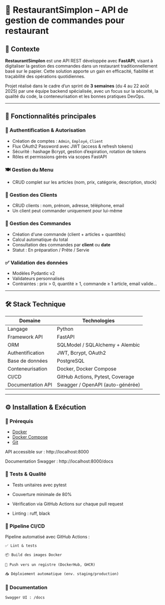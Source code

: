 # 🧾 RestaurantSimplon – API de gestion de commandes pour restaurant

## 📌 Contexte

**RestaurantSimplon** est une API REST développée avec **FastAPI**, visant à digitaliser la gestion des commandes dans un restaurant traditionnellement basé sur le papier. Cette solution apporte un gain en efficacité, fiabilité et traçabilité des opérations quotidiennes.

Projet réalisé dans le cadre d’un sprint de **3 semaines** (du 4 au 22 août 2025) par une équipe backend spécialisée, avec un focus sur la sécurité, la qualité du code, la conteneurisation et les bonnes pratiques DevOps.

---

## 🚀 Fonctionnalités principales

### 🔐 Authentification & Autorisation
- Création de comptes : `Admin`, `Employé`, `Client`
- Flux OAuth2 Password avec JWT (access & refresh tokens)
- Sécurité : hashage Bcrypt, gestion d’expiration, rotation de tokens
- Rôles et permissions gérés via scopes FastAPI

### 🍽 Gestion du Menu
- CRUD complet sur les articles (nom, prix, catégorie, description, stock)

### 👤 Gestion des Clients
- CRUD clients : nom, prénom, adresse, téléphone, email
- Un client peut commander uniquement pour lui-même

### 🛒 Gestion des Commandes
- Création d'une commande (client + articles + quantités)
- Calcul automatique du total
- Consultation des commandes par **client** ou **date**
- Statut : En préparation / Prête / Servie

### ✅ Validation des données
- Modèles Pydantic v2
- Validateurs personnalisés
- Contraintes : prix > 0, quantité ≥ 1, commande ≥ 1 article, email valide…

---

## 🛠️ Stack Technique

| Domaine            | Technologies                         |
|--------------------|--------------------------------------|
| Langage            | Python                               |
| Framework API      | FastAPI                              |
| ORM                | SQLModel / SQLAlchemy + Alembic      |
| Authentification   | JWT, Bcrypt, OAuth2                  |
| Base de données    | PostgreSQL                           |
| Conteneurisation   | Docker, Docker Compose               |
| CI/CD              | GitHub Actions, Pytest, Coverage     |
| Documentation API  | Swagger / OpenAPI (auto-générée)     |

---

## ⚙️ Installation & Exécution

### 🧩 Prérequis
- [Docker](https://www.docker.com/)
- [Docker Compose](https://docs.docker.com/compose/)
- [Git](https://git-scm.com/)

API accessible sur : http://localhost:8000

Documentation Swagger : http://localhost:8000/docs

### 🧪 Tests & Qualité

* Tests unitaires avec pytest

* Couverture minimale de 80%

* Vérification via GitHub Actions sur chaque pull request

* Linting : ruff, black

### 🔄 Pipeline CI/CD

Pipeline automatisé avec GitHub Actions :

    ✅ Lint & tests

    📦 Build des images Docker

    🚀 Push vers un registre (DockerHub, GHCR)

    📥 Déploiement automatique (env. staging/production)

### 🧪 Documentation

    Swagger UI : /docs
